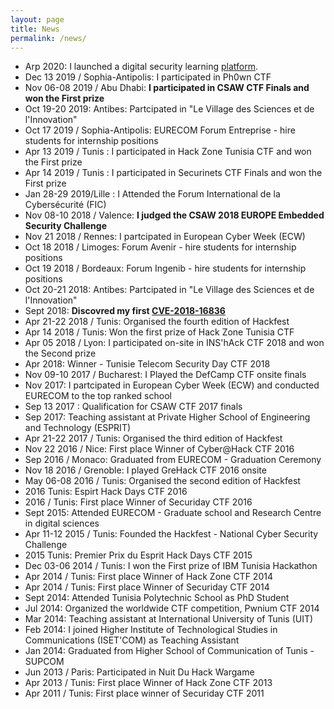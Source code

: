 ```yaml
---
layout: page
title: News
permalink: /news/
---
```


 - Arp 2020: I launched a digital security learning [platform](https://ctf.hackfest.tn/).
 - Dec 13 2019 / Sophia-Antipolis: I participated in Ph0wn CTF
 - Nov 06-08 2019 / Abu Dhabi: **I participated in CSAW CTF Finals and won the First prize**
 - Oct 19-20 2019: Antibes: Partcipated in "Le Village des Sciences et de l'Innovation"
 - Oct 17 2019 / Sophia-Antipolis: EURECOM Forum Entreprise - hire students for internship positions
 - Apr 13 2019 / Tunis : I participated in Hack Zone Tunisia CTF and won the First prize
 - Apr 14 2019 / Tunis : I participated in Securinets CTF Finals and won the First prize
 - Jan 28-29 2019/Lille : I Attended the Forum International de la Cybersécurité (FIC)
 - Nov 08-10 2018 / Valence: **I judged the CSAW 2018 EUROPE Embedded Security Challenge**
 - Nov 21 2018 / Rennes: I partcipated in European Cyber Week (ECW)
 - Oct 18 2018 / Limoges: Forum Avenir - hire students for internship positions
 - Oct 19 2018 / Bordeaux: Forum Ingenib - hire students for internship positions
 - Oct 20-21 2018: Antibes: Partcipated in "Le Village des Sciences et de l'Innovation"
 - Sept 2018: **Discovred my first [CVE-2018-16836](https://nvd.nist.gov/vuln/detail/CVE-2018-16836)**
 - Apr 21-22 2018 / Tunis: Organised the fourth edition of Hackfest
 - Apr 14 2018 / Tunis: Won the first prize of Hack Zone Tunisia CTF
 - Apr 05 2018 / Lyon: I participated on-site in INS'hAck CTF 2018 and won the Second prize
 - Apr 2018: Winner - Tunisie Telecom Security Day CTF 2018
 - Nov 09-10 2017 / Bucharest: I Played the DefCamp CTF onsite finals
 - Nov 2017: I partcipated in European Cyber Week (ECW) and conducted EURECOM to the top ranked school
 - Sep 13 2017 : Qualification for CSAW CTF 2017 finals
 - Sep 2017: Teaching assistant at Private Higher School of Engineering and Technology (ESPRIT)
 - Apr 21-22 2017 / Tunis: Organised the third edition of Hackfest
 - Nov 22 2016 / Nice: First place Winner of Cyber@Hack CTF 2016
 - Sep 2016 / Monaco: Graduated from EURECOM - Graduation Ceremony
 - Nov 18 2016 / Grenoble: I played GreHack CTF 2016 onsite
 - May 06-08 2016 / Tunis: Organised the second edition of Hackfest
 - 2016 Tunis: Espirt Hack Days CTF 2016
 - 2016 / Tunis: First place Winner of Securiday CTF 2016
 - Sept 2015: Attended EURECOM - Graduate school and Research Centre in digital sciences
 - Apr 11-12 2015 / Tunis: Founded the Hackfest - National Cyber Security Challenge
 - 2015 Tunis: Premier Prix du Esprit Hack Days CTF 2015
 - Dec 03-06 2014 / Tunis: I won the First prize of IBM Tunisia Hackathon
 - Apr 2014 / Tunis: First place Winner of Hack Zone CTF 2014
 - Apr 2014 / Tunis: First place Winner of Securiday CTF 2014
 - Sept 2014: Attended Tunisia Polytechnic School as PhD Student
 - Jul 2014: Organized the worldwide CTF competition, Pwnium CTF 2014 
 - Mar 2014: Teaching assistant at International University of Tunis (UIT)
 - Feb 2014: I joined Higher Institute of Technological Studies in Communications (ISET'COM) as Teaching Assistant
 - Jan 2014: Graduated from Higher School of Communication of Tunis - SUPCOM
 - Jun 2013 / Paris: Participated in Nuit Du Hack Wargame
 - Apr 2013 / Tunis: First place Winner of Hack Zone CTF 2013
 - Apr 2011 / Tunis: First place winner of Securiday CTF 2011
